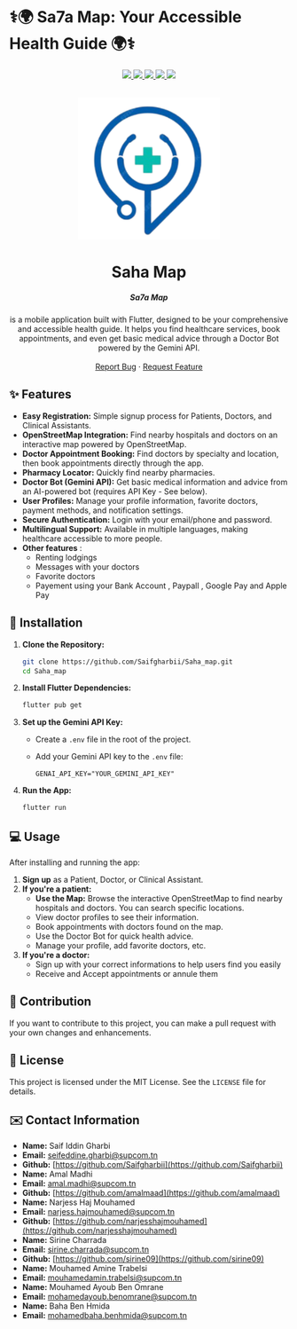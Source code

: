 # ⚕️🌍 Sa7a Map: Your Accessible Health Guide 🌍⚕️


<p align="center">
  <a href="https://flutter.dev/">
    <img src="https://img.shields.io/badge/Flutter-%2302569B.svg?style=for-the-badge&logo=Flutter&logoColor=white"/>
  </a>
  <a href="https://dart.dev/">
    <img src="https://img.shields.io/badge/Dart-%230175C2.svg?style=for-the-badge&logo=dart&logoColor=white"/>
  </a>
  <a href="https://opensource.org/licenses/MIT">
    <img src="https://img.shields.io/badge/License-MIT-yellow.svg"/>
  </a>
  <a href="https://github.com/Saifgharbii/Saha_map">
    <img src="https://img.shields.io/github/stars/Saifgharbii/Saha_map?style=social"/>
  </a>
  <a href="https://github.com/Saifgharbii/Saha_map">
    <img src="https://img.shields.io/github/forks/Saifgharbii/Saha_map?style=social"/>
  </a>
</p>


<br />
<div align="center">
  <a href="https://github.com/Saifgharbii/Saha_map">
    <img src="assets/images/logo.png" alt="Logo" width="256" height="256">
  </a>
    <h1 width="35px">Saha Map
    </h1>
  <p align="center">
    <h5>Sa7a Map</h5> is a mobile application built with Flutter, designed to be your comprehensive and accessible health guide. It helps you find healthcare services, book appointments, and even get basic medical advice through a Doctor Bot powered by the Gemini API.
    <br />
    <br />
    <a href="https://github.com/Saifgharbii/Saha_map/issues/new?labels=bug&template=bug-report---.md">Report Bug</a>
    ·
    <a href="https://github.com/Saifgharbii/Saha_map/issues/new?labels=enhancement&template=feature-request---.md">Request Feature</a>
  </p>
</div>


## ✨ Features

*   **Easy Registration:** Simple signup process for Patients, Doctors, and Clinical Assistants.
*   **OpenStreetMap Integration:**  Find nearby hospitals and doctors on an interactive map powered by OpenStreetMap.
*   **Doctor Appointment Booking:** Find doctors by specialty and location, then book appointments directly through the app.
*   **Pharmacy Locator:** Quickly find nearby pharmacies.
*   **Doctor Bot (Gemini API):** Get basic medical information and advice from an AI-powered bot (requires API Key - See below).
*   **User Profiles:** Manage your profile information, favorite doctors, payment methods, and notification settings.
*   **Secure Authentication:** Login with your email/phone and password.
*   **Multilingual Support:** Available in multiple languages, making healthcare accessible to more people.
*   **Other features** :
     *  Renting lodgings
     *   Messages with your doctors
     *   Favorite doctors 
     *  Payement using your Bank Account , Paypall , Google Pay and Apple Pay
## 🚀 Installation

1.  **Clone the Repository:**

    ```bash
    git clone https://github.com/Saifgharbii/Saha_map.git
    cd Saha_map
    ```

2.  **Install Flutter Dependencies:**

    ```bash
    flutter pub get
    ```

3.  **Set up the Gemini API Key:**

    *   Create a `.env` file in the root of the project.
    *   Add your Gemini API key to the `.env` file:

        ```
        GENAI_API_KEY="YOUR_GEMINI_API_KEY"
        ```

4.  **Run the App:**

    ```bash
    flutter run
    ```

## 💻 Usage

After installing and running the app:

1.  **Sign up** as a Patient, Doctor, or Clinical Assistant.
2.  **If you're a patient:**
    *   **Use the Map:** Browse the interactive OpenStreetMap to find nearby hospitals and doctors. You can search specific locations.
    *   View doctor profiles to see their information.
    *   Book appointments with doctors found on the map.
    *   Use the Doctor Bot for quick health advice.
    *   Manage your profile, add favorite doctors, etc.
3.  **If you're a doctor:**
    *   Sign up with your correct informations to help users find you easily
    *   Receive and Accept appointments or annule them

## 🤝 Contribution

If you want to contribute to this project, you can make a pull request with your own changes and enhancements.

## 📄 License

This project is licensed under the MIT License. See the `LICENSE` file for details.

## ✉️ Contact Information

*   **Name:** Saif Iddin Gharbi
*   **Email:** seifeddine.gharbi@supcom.tn
*   **Github:** [https://github.com/Saifgharbii](https://github.com/Saifgharbii)
*   **Name:** Amal Madhi
*   **Email:**  amal.madhi@supcom.tn
*   **Github:** [https://github.com/amalmaad](https://github.com/amalmaad)
*   **Name:** Narjess Haj Mouhamed
*   **Email:** narjess.hajmouhamed@supcom.tn
*   **Github:** [https://github.com/narjesshajmouhamed](https://github.com/narjesshajmouhamed)
*   **Name:** Sirine Charrada
*   **Email:** sirine.charrada@supcom.tn
*   **Github:** [https://github.com/sirine09](https://github.com/sirine09)
*   **Name:** Mouhamed Amine Trabelsi
*   **Email:** mouhamedamin.trabelsi@supcom.tn
*   **Name:** Mouhamed Ayoub Ben Omrane
*   **Email:** mohamedayoub.benomrane@supcom.tn
*   **Name:** Baha Ben Hmida
*   **Email:** mohamedbaha.benhmida@supcom.tn
